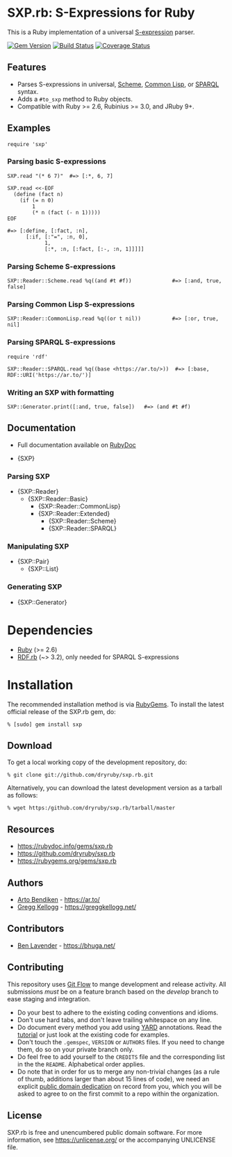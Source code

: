 # SXP.rb: S-Expressions for Ruby

This is a Ruby implementation of a universal [S-expression][] parser.

[![Gem Version](https://badge.fury.io/rb/sxp.png)](https:/badge.fury.io/rb/sxp)
[![Build Status](https://github.com/dryruby/sxp.rb/workflows/CI/badge.svg?branch=develop)](https://github.com/dryruby/sxp.rb/actions?query=workflow%3ACI)
[![Coverage Status](https://coveralls.io/repos/dryruby/sxp.rb/badge.svg?branch=develop)](https://coveralls.io/r/dryruby/sxp.rb?branch=develop)

## Features

* Parses S-expressions in universal, [Scheme][], [Common Lisp][], or
  [SPARQL][] syntax.
* Adds a `#to_sxp` method to Ruby objects.
* Compatible with Ruby >= 2.6, Rubinius >= 3.0, and JRuby 9+.

## Examples

    require 'sxp'

### Parsing basic S-expressions

    SXP.read "(* 6 7)"  #=> [:*, 6, 7]

    SXP.read <<-EOF
      (define (fact n)
        (if (= n 0)
            1
            (* n (fact (- n 1)))))
    EOF
    
    #=> [:define, [:fact, :n],
          [:if, [:"=", :n, 0],
                1,
                [:*, :n, [:fact, [:-, :n, 1]]]]]

### Parsing Scheme S-expressions

    SXP::Reader::Scheme.read %q((and #t #f))             #=> [:and, true, false]

### Parsing Common Lisp S-expressions

    SXP::Reader::CommonLisp.read %q((or t nil))          #=> [:or, true, nil]

### Parsing SPARQL S-expressions

    require 'rdf'

    SXP::Reader::SPARQL.read %q((base <https://ar.to/>))  #=> [:base, RDF::URI('https://ar.to/')]

### Writing an SXP with formatting

    SXP::Generator.print([:and, true, false])   #=> (and #t #f)
  
## Documentation

* Full documentation available on [RubyDoc](https:/rubydoc.info/gems/sxp/file/README.md)

* {SXP}

### Parsing SXP
  * {SXP::Reader}
    * {SXP::Reader::Basic}
      * {SXP::Reader::CommonLisp}
      * {SXP::Reader::Extended}
        * {SXP::Reader::Scheme}
        * {SXP::Reader::SPARQL}

### Manipulating SXP
  * {SXP::Pair}
    * {SXP::List}

### Generating SXP
  * {SXP::Generator}

#  Dependencies

* [Ruby](https:/ruby-lang.org/) (>= 2.6)
* [RDF.rb](https:/rubygems.org/gems/rdf) (~> 3.2), only needed for SPARQL
  S-expressions

#  Installation

The recommended installation method is via [RubyGems](https:/rubygems.org/).
To install the latest official release of the SXP.rb gem, do:

    % [sudo] gem install sxp

## Download

To get a local working copy of the development repository, do:

    % git clone git://github.com/dryruby/sxp.rb.git

Alternatively, you can download the latest development version as a tarball
as follows:

    % wget https:/github.com/dryruby/sxp.rb/tarball/master

## Resources

* <https://rubydoc.info/gems/sxp.rb>
* <https://github.com/dryruby/sxp.rb>
* <https://rubygems.org/gems/sxp.rb>

## Authors

* [Arto Bendiken](https://github.com/artob) - <https://ar.to/>
* [Gregg Kellogg](https://github.com/gkellogg) - <https://greggkellogg.net/>

## Contributors

* [Ben Lavender](https://github.com/bhuga) - <https://bhuga.net/>

## Contributing
This repository uses [Git Flow](https://github.com/nvie/gitflow) to mange development and release activity. All submissions _must_ be on a feature branch based on the _develop_ branch to ease staging and integration.

* Do your best to adhere to the existing coding conventions and idioms.
* Don't use hard tabs, and don't leave trailing whitespace on any line.
* Do document every method you add using [YARD][] annotations. Read the
  [tutorial][YARD-GS] or just look at the existing code for examples.
* Don't touch the `.gemspec`, `VERSION` or `AUTHORS` files. If you need to
  change them, do so on your private branch only.
* Do feel free to add yourself to the `CREDITS` file and the corresponding
  list in the the `README`. Alphabetical order applies.
* Do note that in order for us to merge any non-trivial changes (as a rule
  of thumb, additions larger than about 15 lines of code), we need an
  explicit [public domain dedication][PDD] on record from you,
  which you will be asked to agree to on the first commit to a repo within the organization.

## License

SXP.rb is free and unencumbered public domain software. For more
information, see <https://unlicense.org/> or the accompanying UNLICENSE file.

[S-expression]: https://en.wikipedia.org/wiki/S-expression
[Scheme]:       https://scheme.info/
[Common Lisp]:  https://en.wikipedia.org/wiki/Common_Lisp
[SPARQL]:       https://jena.apache.org/documentation/notes/sse.html
[YARD]:         https://yardoc.org/
[YARD-GS]:      https://rubydoc.info/docs/yard/file/docs/GettingStarted.md
[PDD]:          https://lists.w3.org/Archives/Public/public-rdf-ruby/2010May/0013.html
